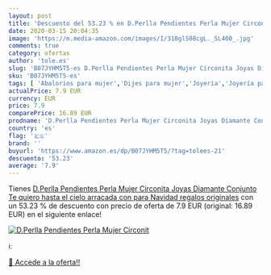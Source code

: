 ```yaml
---
layout: post
title: 'Descuento del 53.23 % en D.Perlla Pendientes Perla Mujer Circonit'
date: 2020-03-15 20:04:35
image: 'https://m.media-amazon.com/images/I/310glS08cgL._SL400_.jpg'
comments: true
category: ofertas
author: 'tole.es'
slug: 'B07JYHM5T5-es D.Perlla Pendientes Perla Mujer Circonita Joyas Diamante...'
sku: 'B07JYHM5T5-es'
tags: [ 'Abalorios para mujer','Dijes para mujer','Joyería','Joyería para mujer','navidad', ]
actualPrice: 7.9 EUR
currency: EUR
price: 7.9
comparePrice: 16.89 EUR
prodname: 'D.Perlla Pendientes Perla Mujer Circonita Joyas Diamante Conjunto   Te quiero hasta el cielo   arracada con para Navidad regalos originales'
country: 'es'
flag: '🇪🇸'
brand: ''
buyurl: 'https://www.amazon.es/dp/B07JYHM5T5/?tag=tolees-21'
descuento: '53.23'
average: '7.9'
---
```


Tienes [D.Perlla Pendientes Perla Mujer Circonita Joyas Diamante Conjunto   Te quiero hasta el cielo   arracada con para Navidad regalos originales](https://www.amazon.es/dp/B07JYHM5T5/?tag=tolees-21) con un 53.23 % de descuento con precio de oferta de 7.9 EUR (original: 16.89 EUR) en el siguiente enlace!

[![D.Perlla Pendientes Perla Mujer Circonit](https://m.media-amazon.com/images/I/310glS08cgL._SL400_.jpg)](https://www.amazon.es/dp/B07JYHM5T5/?tag=tolees-21)

ℹ️:


[🛒 Accede a la oferta!!](https://www.amazon.es/dp/B07JYHM5T5/?tag=tolees-21)

